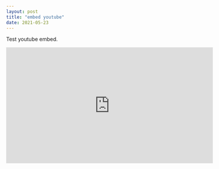 ```yaml
---
layout: post
title: "embed youtube"
date: 2021-05-23
---
```


Test youtube embed.
<iframe src="https://www.youtube.com/embed/MMhZNseGtAY?start=60" width="560" height="315" frameborder="0" allowfullscreen></iframe>
